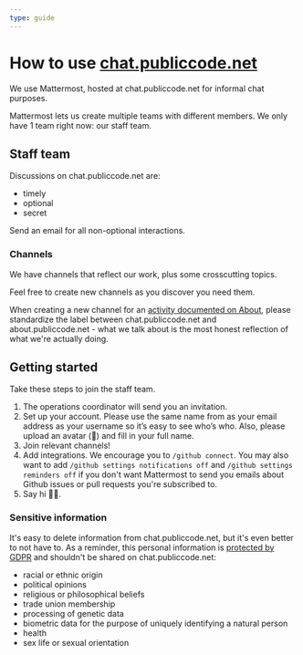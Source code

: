 ```yaml
---
type: guide
---
```


# How to use [chat.publiccode.net](https://chat.publiccode.net/)

We use Mattermost, hosted at chat.publiccode.net for informal chat purposes.

Mattermost lets us create multiple teams with different members. We only have 1 team right now: our staff team.

## Staff team

Discussions on chat.publiccode.net are:

* timely
* optional
* secret

Send an email for all non-optional interactions.

### Channels

We have channels that reflect our work, plus some crosscutting topics.

Feel free to create new channels as you discover you need them.

When creating a new channel for an [activity documented on About](https://about.publiccode.net/activities/), please standardize the label between chat.publiccode.net and about.publiccode.net - what we talk about is the most honest reflection of what we're actually doing.

## Getting started

Take these steps to join the staff team.

1. The operations coordinator will send you an invitation.
2. Set up your account.
  Please use the same name from as your email address as your username so it’s easy to see who’s who.
  Also, please upload an avatar (👹) and fill in your full name.
3. Join relevant channels!
4. Add integrations.
  We encourage you to `/github connect`.
  You may also want to add `/github settings notifications off` and `/github settings reminders off` if you don't want Mattermost to send you emails about Github issues or pull requests you're subscribed to.
5. Say hi 👋👋.

### Sensitive information

It's easy to delete information from chat.publiccode.net, but it's even better to not have to. As a reminder, this personal information is [protected by GDPR](https://ec.europa.eu/info/law/law-topic/data-protection/reform/rights-citizens/how-my-personal-data-protected/how-data-my-religious-beliefs-sexual-orientation-health-political-views-protected_en) and shouldn't be shared on chat.publiccode.net:

* racial or ethnic origin
* political opinions
* religious or philosophical beliefs
* trade union membership
* processing of genetic data
* biometric data for the purpose of uniquely identifying a natural person
* health
* sex life or sexual orientation
